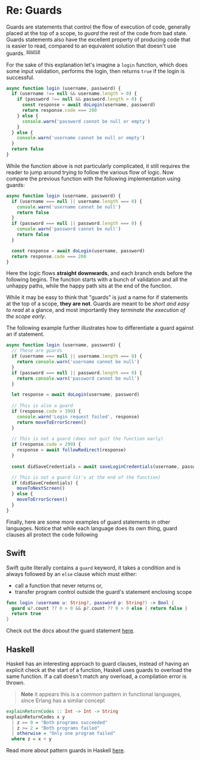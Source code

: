 # Re: Guards

Guards are statements that control the flow of execution of code, generally placed at the top of a scope, to _guard_ the rest of the code from bad state.
Guards statements also have the excellent property of producing code that is easier to read, compared to an equivalent solution that doesn't use guards.
<sup>[source][source]</sup>

[source]: https://www.youtube.com/watch?v=iOVbAmknKUk

For the sake of this explanation let's imagine a `login` function, which does some input validation, performs the login, then returns `true` if the login is successful.

```js
async function login (username, password) {
  if (username !== null && username.length > 0) {
    if (password !== null && password.length > 0) {
      const response = await doLogin(username, password)
      return response.code === 200
    } else {
      console.warn('password cannot be null or empty')
    }
  } else {
    console.warn('username cannot be null or empty')
  }
  return false
}
```

While the function above is not particularly complicated, it still requires the reader to jump around trying to follow the various flow of logic.
Now compare the previous function with the following implementation using guards:

```js
async function login (username, password) {
  if (username === null || username.length === 0) {
    console.warn('username cannot be null')
    return false
  }
  if (password === null || password.length === 0) {
    console.warn('password cannot be null')
    return false
  }

  const response = await doLogin(username, password)
  return response.code === 200
}
```

Here the logic flows **straight downwards**, and each branch ends before the following begins.
The function starts with a bunch of validation and all the unhappy paths, while the happy path sits at the end of the function.

While it may be easy to think that "guards" is just a name for if statements at the top of a scope, **they are not**.
Guards are meant to be _short and easy to read_ at a glance, and most importantly they _terminate the execution of the scope early_.

The following example further illustrates how to differentiate a guard against an if statement.

```js
async function login (username, password) {
  // These are guards
  if (username === null || username.length === 0) {
    return console.warn('username cannot be null')
  }
  if (password === null || password.length === 0) {
    return console.warn('password cannot be null')
  }

  let response = await doLogin(username, password)
  
  // This is also a guard
  if (response.code > 399) {
    console.warn('Login request failed', response)
    return moveToErrorScreen()
  }
  
  // This is not a guard (does not quit the function early)
  if (response.code > 299) {
    response = await followRedirect(response)
  }
  
  const didSaveCredentials = await saveLoginCredentials(username, password)

  // This is not a guard (it's at the end of the function)
  if (didSaveCredentials) {
    moveToNextScreen()
  } else {
    moveToErrorScreen()
  }
}
```

Finally, here are some more examples of guard statements in other languages.
Notice that while each language does its own thing, guard clauses all protect the code following

<!-- tabs:start -->

## **Swift**

Swift quite literally contains a `guard` keyword, it takes a condition and is always followed by an `else` clause which must either:

* call a function that never returns or,
* transfer program control outside the guard's statement enclosing scope

```swift
func login (username u: String?, password p: String?) -> Bool {
  guard u?.count ?? 0 > 0 && p?.count ?? 0 > 0 else { return false }
  return true
}
```

Check out the docs about the guard statement [here][swift-docs].

[swift-docs]: https://docs.swift.org/swift-book/ReferenceManual/Statements.html#grammar_guard-statement

## **Haskell**

Haskell has an interesting approach to guard clauses, instead of having an explicit check at the start of a function, Haskell uses guards to overload the same function.
If a call doesn't match any overload, a compilation error is thrown.

> __Note__ it appears this is a common pattern in functional languages, since Erlang has a similar concept

```hs
explainReturnCodes :: Int -> Int -> String
explainReturnCodes x y
  | z == 0 = "Both programs succeeded"
  | z >= 2 = "Both programs failed"
  | otherwise = "Only one program failed"
  where z = x + y
```

Read more about pattern guards in Haskell [here][haskell-docs].

[haskell-docs]: https://wiki.haskell.org/Pattern_guard

<!-- tabs:end -->
